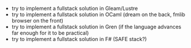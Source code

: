 - try to implement a fullstack solution in Gleam/Lustre
- try to implement a fullstack solution in OCaml (dream on the back, fmlib browser on the front)
- try to implement a fullstack solution in Gren (if the language advances far enough for it to be practical)
- try to implement a fullstack solution in F# (SAFE stack?)
